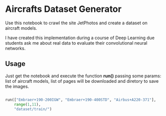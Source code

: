 # Aircrafts Dataset Generator

Use this notebook to crawl the site JetPhotos and create a dataset on aircraft models. 

I have created this implementation during a course of Deep Learning due students ask me about real data to evaluate their convolutional neural networks.


## Usage

Just get the notebook and execute the function **run()** passing some params: list of aircraft models, list of pages will be downloaded and diretory to save the images.

```py

run(["Embraer+190-200IGW", "Embraer+190-400STD", "Airbus+A220-371"], 
    range(1,11), 
    "dataset/train/")

```
